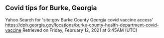 ## Covid tips for Burke, Georgia

Yahoo Search for 'site:gov Burke County Georgia covid vaccine access'
https://dph.georgia.gov/locations/burke-county-health-department-covid-vaccine
Retrieved on Friday, February 12, 2021 at 6:45AM (UTC)